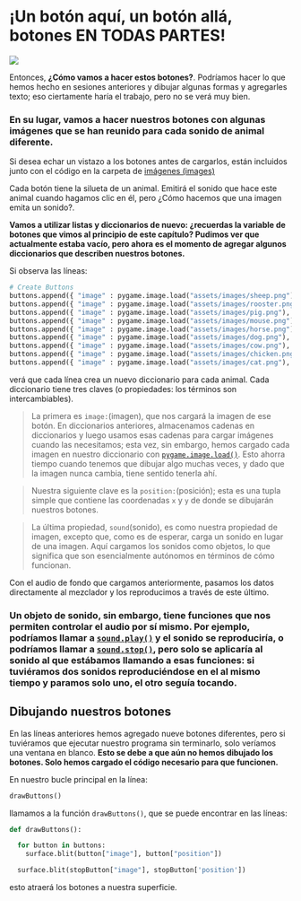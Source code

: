 # ¡Un botón aquí, un botón allá, botones EN TODAS PARTES!

![](https://media.giphy.com/media/naxep4vNBAOL6/giphy.gif)

Entonces, **¿Cómo vamos a hacer estos botones?**. Podríamos hacer lo que hemos hecho en sesiones anteriores y dibujar algunas formas y agregarles texto; eso ciertamente haría el trabajo, pero no se verá muy bien. 

### En su lugar, vamos a hacer nuestros botones con algunas imágenes que se han reunido para cada sonido de animal diferente. 

Si desea echar un vistazo a los botones antes de cargarlos, están incluidos junto con el código en la carpeta de [imágenes (images)](https://github.com/Ezzzzzzzzzzzzzz/Taller_PyG/tree/master/PracticasPyG/Practica5/images) 

Cada botón tiene la silueta de un animal. Emitirá el sonido que hace este animal cuando hagamos clic en él, pero ¿Cómo hacemos que una imagen emita un sonido?. 

**Vamos a utilizar listas y diccionarios de nuevo: ¿recuerdas la variable de botones que vimos al principio de este capítulo? Pudimos ver que actualmente estaba vacío, pero ahora es el momento de agregar algunos diccionarios que describen nuestros botones.**

Si observa las líneas:
```python
# Create Buttons
buttons.append({ "image" : pygame.image.load("assets/images/sheep.png"), "position" : (25, 25), "sound" : pygame.mixer.Sound('assets/sounds/OGG/sheep.ogg')})
buttons.append({ "image" : pygame.image.load("assets/images/rooster.png"), "position" : (225, 25), "sound" : pygame.mixer.Sound('assets/sounds/OGG/rooster.ogg')})
buttons.append({ "image" : pygame.image.load("assets/images/pig.png"), "position" : (425, 25), "sound" : pygame.mixer.Sound('assets/sounds/OGG/pig.ogg')})
buttons.append({ "image" : pygame.image.load("assets/images/mouse.png"), "position" : (25, 225), "sound" : pygame.mixer.Sound('assets/sounds/OGG/mouse.ogg')})
buttons.append({ "image" : pygame.image.load("assets/images/horse.png"), "position" : (225, 225), "sound" : pygame.mixer.Sound('assets/sounds/OGG/horse.ogg')})
buttons.append({ "image" : pygame.image.load("assets/images/dog.png"), "position" : (425, 225), "sound" : pygame.mixer.Sound('assets/sounds/OGG/dog.ogg')})
buttons.append({ "image" : pygame.image.load("assets/images/cow.png"), "position" : (25, 425), "sound" : pygame.mixer.Sound('assets/sounds/OGG/cow.ogg')})
buttons.append({ "image" : pygame.image.load("assets/images/chicken.png"), "position" : (225, 425), "sound" : pygame.mixer.Sound('assets/sounds/OGG/chicken.ogg')})
buttons.append({ "image" : pygame.image.load("assets/images/cat.png"), "position" : (425, 425), "sound" : pygame.mixer.Sound('assets/sounds/OGG/cat.ogg')})
```
verá que cada línea crea un nuevo diccionario para cada animal. Cada diccionario tiene tres claves (o propiedades: los términos son intercambiables). 

> La primera es `image:`(imagen), que nos cargará la imagen de ese botón. En diccionarios anteriores, almacenamos cadenas en diccionarios y luego usamos esas cadenas para cargar imágenes cuando las necesitamos; esta vez, sin embargo, hemos cargado cada imagen en nuestro diccionario con [`pygame.image.load()`](https://www.pygame.org/docs/ref/image.html?highlight=image%20load#pygame.image.load). Esto ahorra tiempo cuando tenemos que dibujar algo muchas veces, y dado que la imagen nunca cambia, tiene sentido tenerla ahí. 

>Nuestra siguiente clave es la `position:`(posición); esta es una tupla simple que contiene las coordenadas `x` y `y` de donde se dibujarán nuestros botones. 

>La última propiedad, `sound`(sonido), es como nuestra propiedad de imagen, excepto que, como es de esperar, carga un sonido en lugar de una imagen. Aquí cargamos los sonidos como objetos, lo que significa que son esencialmente autónomos en términos de cómo funcionan.

Con el audio de fondo que cargamos anteriormente, pasamos los datos directamente al mezclador y los reproducimos a través de este último. 

### Un objeto de sonido, sin embargo, tiene funciones que nos permiten controlar el audio por sí mismo. Por ejemplo, podríamos llamar a [`sound.play()`](https://www.pygame.org/docs/ref/mixer.html?highlight=sound%20play#pygame.mixer.Sound.play) y el sonido se reproduciría, o podríamos llamar a [`sound.stop()`](https://www.pygame.org/docs/ref/mixer.html?highlight=sound%20play#pygame.mixer.Sound.stop), pero solo se aplicaría al sonido al que estábamos llamando a esas funciones: si tuviéramos dos sonidos reproduciéndose en el al mismo tiempo y paramos solo uno, el otro seguía tocando.

## Dibujando nuestros botones

En las líneas anteriores hemos agregado nueve botones diferentes, pero si tuviéramos que ejecutar nuestro programa sin terminarlo, solo veríamos una ventana en blanco. **Esto se debe a que aún no hemos dibujado los botones. Solo hemos cargado el código necesario para que funcionen.**

En nuestro bucle principal en la línea:
```python
drawButtons()
```
llamamos a la función `drawButtons()`, que se puede encontrar en las líneas:
```python
def drawButtons():

  for button in buttons:
    surface.blit(button["image"], button["position"])

  surface.blit(stopButton["image"], stopButton['position'])
```
esto atraerá los botones a nuestra superficie.

<!--stackedit_data:
eyJoaXN0b3J5IjpbLTE2NDQzNzg4NjEsLTEzMzA5ODk4NjYsMj
A0NTI5MjExNCwtMTE0Nzg3NjkzMiw4NzI3NzI0NzldfQ==
-->